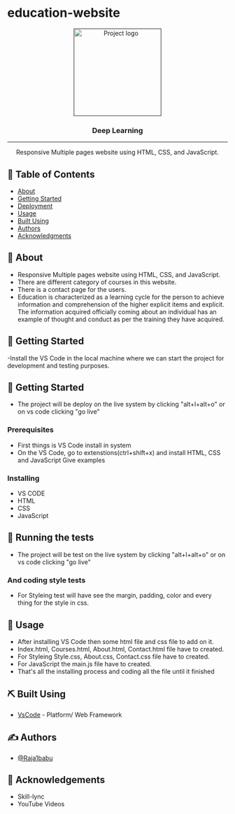 # education-website
<p align="center">
  <a href="" rel="noopener">
 <img width=200px height=200px src="https://i.imgur.com/6wj0hh6.jpg" alt="Project logo"></a>
</p>

<h3 align="center">Deep Learning</h3>

---

<p align="center"> Responsive Multiple pages website using HTML, CSS, and JavaScript.
    <br> 
</p>

## 📝 Table of Contents
- [About](#about)
- [Getting Started](#getting_started)
- [Deployment](#deployment)
- [Usage](#usage)
- [Built Using](#built_using)
- [Authors](#authors)
- [Acknowledgments](#acknowledgement)

## 🧐 About <a name = "about"></a>
- Responsive Multiple pages website using HTML, CSS, and JavaScript.
- There are different category of courses in this website.
- There is a contact page for the users.
- Education is characterized as a learning cycle for the person to achieve information and comprehension of the higher explicit items and explicit. The information acquired officially coming about an individual has an example of thought and conduct as per the training they have acquired.

## 🏁 Getting Started <a name = "getting_started"></a>
-Install the VS Code in the local machine where we can start the project for development and testing purposes.

## 🏁 Getting Started <a name = "deployment"></a>
- The project will be deploy on the live system by clicking "alt+l+alt+o"
or on vs code clicking "go live"

### Prerequisites
- First things is VS Code install in system
- On the VS Code, go to extenstions(ctrl+shift+x) and install HTML, CSS and JavaScript 
Give examples

### Installing
- VS CODE
- HTML
- CSS
- JavaScript

## 🔧 Running the tests <a name = "tests"></a>
- The project will be test on the live system by clicking "alt+l+alt+o"
or on vs code clicking "go live"

### And coding style tests
- For Styleing test will have see the margin, padding, color and every thing for the style in css.

## 🎈 Usage <a name="usage"></a>
- After installing VS Code then some html file and css file to add on it.
- Index.html, Courses.html, About.html, Contact.html file have to created.
- For Styleing Style.css, About.css, Contact.css file have to created.
- For JavaScript the main.js file have to created.
- That's all the installing process and coding all the file until it finished

## ⛏️ Built Using <a name = "built_using"></a>
- [VsCode](https://www.VsCode.com/) - Platform/ Web Framework

## ✍️ Authors <a name = "authors"></a>
- [@Raja1babu](https://github.com/Raja1babu)

## 🎉 Acknowledgements <a name = "acknowledgement"></a>
- Skill-lync
- YouTube Videos

